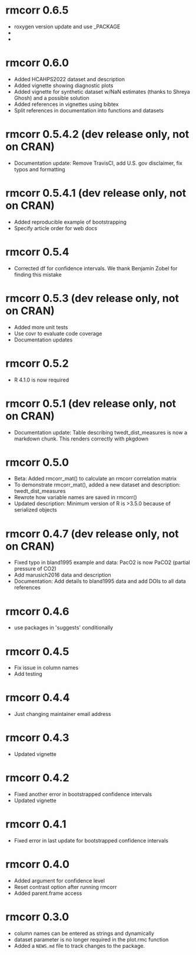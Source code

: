 # rmcorr 0.6.5
* roxygen version update and use _PACKAGE
*
*

# rmcorr 0.6.0

* Added HCAHPS2022 dataset and description  
* Added vignette showing diagnostic plots 
* Added vignette for synthetic dataset w/NaN estimates (thanks to Shreya Ghosh) and a possible solution
* Added references in vignettes using bibtex
* Split references in documentation into functions and datasets

# rmcorr 0.5.4.2 (dev release only, not on CRAN)

* Documentation update: Remove TravisCI, add U.S. gov disclaimer, fix typos and formatting 

# rmcorr 0.5.4.1 (dev release only, not on CRAN)

* Added reproducible example of bootstrapping
* Specify article order for web docs
# rmcorr 0.5.4

* Corrected df for confidence intervals. We thank Benjamin Zobel for finding this mistake

# rmcorr 0.5.3 (dev release only, not on CRAN)

* Added more unit tests 
* Use covr to evaluate code coverage
* Documentation updates 

# rmcorr 0.5.2

* R 4.1.0 is now required

# rmcorr 0.5.1 (dev release only, not on CRAN)

* Documentation update: Table describing twedt_dist_measures is now a markdown chunk. This renders correctly with pkgdown

# rmcorr 0.5.0

* Beta: Added rmcorr_mat() to calculate an rmcorr correlation matrix 
* To demonstrate rmcorr_mat(), added a new dataset and description: twedt_dist_measures 
* Rewrote how variable names are saved in rmcorr()
* Updated description: Minimum version of R is >3.5.0 because of serialized objects

# rmcorr 0.4.7 (dev release only, not on CRAN)

* Fixed typo in bland1995 example and data: PacO2 is now PaCO2 (partial pressure of CO2)
* Add marusich2016 data and description 
* Documentation: Add details to bland1995 data and add DOIs to all data references 

# rmcorr 0.4.6

* use packages in 'suggests' conditionally

# rmcorr 0.4.5

* Fix issue in column names
* Add testing

# rmcorr 0.4.4

* Just changing maintainer email address

# rmcorr 0.4.3

* Updated vignette

# rmcorr 0.4.2

* Fixed another error in bootstrapped confidence intervals
* Updated vignette

# rmcorr 0.4.1

* Fixed error in last update for bootstrapped confidence intervals

# rmcorr 0.4.0

* Added argument for confidence level
* Reset contrast option after running rmcorr
* Added parent.frame access

# rmcorr 0.3.0

* column names can be entered as strings and dynamically
* dataset parameter is no longer required in the plot.rmc function
* Added a `NEWS.md` file to track changes to the package.